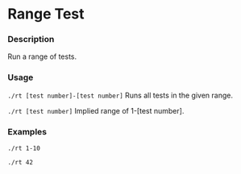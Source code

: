 # Range Test
### Description
Run a range of tests.
### Usage
`./rt [test number]-[test number]` Runs all tests in the given range.

`./rt [test number]` Implied range of 1-[test number].
### Examples
`./rt 1-10`

`./rt 42`
